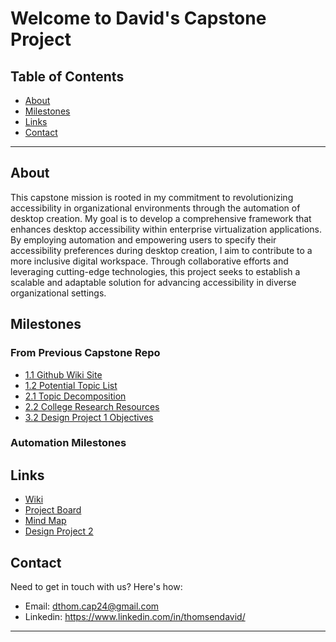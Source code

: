 # Welcome to David's Capstone Project

## Table of Contents

- [About](#about)
- [Milestones](#milestones)
- [Links](#links)
- [Contact](#contact)

---

## About

This capstone mission is rooted in my commitment to revolutionizing accessibility in organizational environments through the automation of desktop creation. My goal is to develop a comprehensive framework that enhances desktop accessibility within enterprise virtualization applications. By employing automation and empowering users to specify their accessibility preferences during desktop creation, I aim to contribute to a more inclusive digital workspace. Through collaborative efforts and leveraging cutting-edge technologies, this project seeks to establish a scalable and adaptable solution for advancing accessibility in diverse organizational settings.

## Milestones

### From Previous Capstone Repo
- [1.1 Github Wiki Site](https://github.com/dthomsen116/Capstone23-24/milestone/1)
- [1.2 Potential Topic List](https://github.com/dthomsen116/Capstone23-24/milestone/2)
- [2.1 Topic Decomposition](https://github.com/dthomsen116/Capstone23-24/milestone/3)
- [2.2 College Research Resources](https://github.com/dthomsen116/Capstone23-24/milestone/4)
- [3.2 Design Project 1 Objectives](https://github.com/dthomsen116/Capstone23-24/milestone/5)

### Automation Milestones

## Links

- [Wiki](https://github.com/dthomsen116/AccessibilityAutomation/wiki)
- [Project Board]()
- [Mind Map]()
- [Design Project 2]()



## Contact

Need to get in touch with us? Here's how:

- Email: dthom.cap24@gmail.com
- Linkedin: https://www.linkedin.com/in/thomsendavid/

---



